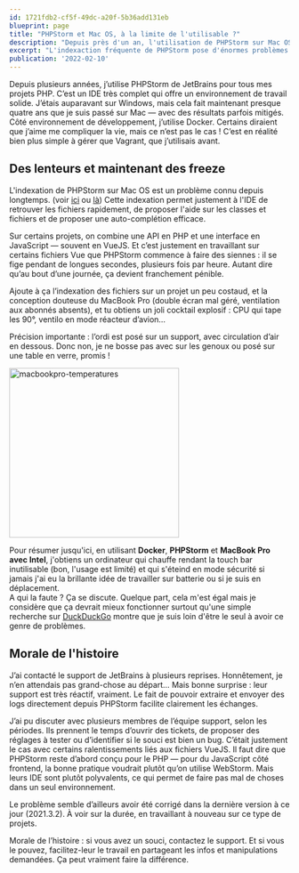 ```yaml
---
id: 1721fdb2-cf5f-49dc-a20f-5b36add131eb
blueprint: page
title: "PHPStorm et Mac OS, à la limite de l'utilisable ?"
description: "Depuis près d'un an, l'utilisation de PHPStorm sur Mac OS est de plus en plus compliqué."
excerpt: "L'indexaction fréquente de PHPStorm pose d'énormes problèmes sur Mac OS."
publication: '2022-02-10'
---
```

Depuis plusieurs années, j’utilise PHPStorm de JetBrains pour tous mes projets PHP. C’est un IDE très complet qui offre un environnement de travail solide. J’étais auparavant sur Windows, mais cela fait maintenant presque quatre ans que je suis passé sur Mac — avec des résultats parfois mitigés. Côté environnement de développement, j’utilise Docker. Certains diraient que j’aime me compliquer la vie, mais ce n’est pas le cas ! C’est en réalité bien plus simple à gérer que Vagrant, que j’utilisais avant.

## Des lenteurs et maintenant des freeze

L'indexation de PHPStorm sur Mac OS est un problème connu depuis longtemps. (voir [ici](https://intellij-support.jetbrains.com/hc/en-us/community/posts/360010117759-PHPStorm-2020-3-very-slow) ou [là](https://stitcher.io/blog/phpstorm-performance))
Cette indexation permet justement à l'IDE de retrouver les fichiers rapidement, de proposer l'aide sur les classes et fichiers et de proposer une auto-complétion
efficace.

Sur certains projets, on combine une API en PHP et une interface en JavaScript — souvent en VueJS. Et c’est justement en travaillant sur certains fichiers Vue que PHPStorm commence à faire des siennes : il se fige pendant de longues secondes, plusieurs fois par heure. Autant dire qu’au bout d’une journée, ça devient franchement pénible.

Ajoute à ça l’indexation des fichiers sur un projet un peu costaud, et la conception douteuse du MacBook Pro (double écran mal géré, ventilation aux abonnés absents), et tu obtiens un joli cocktail explosif : CPU qui tape les 90°, ventilo en mode réacteur d’avion…

Précision importante : l’ordi est posé sur un support, avec circulation d’air en dessous. Donc non, je ne bosse pas avec sur les genoux ou posé sur une table en verre, promis !

<img width="305" alt="macbookpro-temperatures" src="https://user-images.githubusercontent.com/22235605/153456504-1a7f71e5-b6a6-469e-8251-388bc73eb94d.png">

Pour résumer jusqu'ici, en utilisant **Docker**, **PHPStorm** et **MacBook Pro avec Intel**, j'obtiens un ordinateur qui chauffe rendant la touch bar inutilisable (bon, l'usage est limité) et qui s'éteind en mode sécurité si jamais j'ai eu la brillante idée de travailler sur batterie ou si je suis en déplacement.  
A qui la faute ? Ça se discute. Quelque part, cela m'est égal mais je considère que ça devrait mieux fonctionner surtout qu'une simple recherche sur [DuckDuckGo](https://duckduckgo.com/?q=phpstorm+slow+macos&t=h_&ia=web) montre que je suis loin d'être le seul à avoir ce genre de problèmes.

## Morale de l'histoire

J’ai contacté le support de JetBrains à plusieurs reprises. Honnêtement, je n’en attendais pas grand-chose au départ… Mais bonne surprise : leur support est très réactif, vraiment. Le fait de pouvoir extraire et envoyer des logs directement depuis PHPStorm facilite clairement les échanges.

J’ai pu discuter avec plusieurs membres de l’équipe support, selon les périodes. Ils prennent le temps d’ouvrir des tickets, de proposer des réglages à tester ou d’identifier si le souci est bien un bug. C’était justement le cas avec certains ralentissements liés aux fichiers VueJS. Il faut dire que PHPStorm reste d’abord conçu pour le PHP — pour du JavaScript côté frontend, la bonne pratique voudrait plutôt qu’on utilise WebStorm. Mais leurs IDE sont plutôt polyvalents, ce qui permet de faire pas mal de choses dans un seul environnement.

Le problème semble d’ailleurs avoir été corrigé dans la dernière version à ce jour (2021.3.2). À voir sur la durée, en travaillant à nouveau sur ce type de projets.

Morale de l’histoire : si vous avez un souci, contactez le support. Et si vous le pouvez, facilitez-leur le travail en partageant les infos et manipulations demandées. Ça peut vraiment faire la différence.
